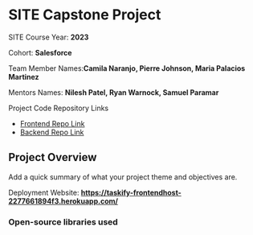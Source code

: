 # SITE Capstone Project

SITE Course Year: **2023**

Cohort: **Salesforce**

Team Member Names:**Camila Naranjo, Pierre Johnson, Maria Palacios Martinez**

Mentors Names: **Nilesh Patel, Ryan Warnock, Samuel Paramar**

Project Code Repository Links

* [Frontend Repo Link](https://github.com/Takeoff-Tec/task.ify-frontend)
* [Backend Repo Link](https://github.com/Takeoff-Tec/task.ify-backend)

## Project Overview

Add a quick summary of what your project theme and objectives are. 

Deployment Website: **https://taskify-frontendhost-2277661894f3.herokuapp.com/**

### Open-source libraries used


